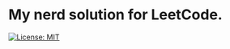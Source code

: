 # My nerd solution for LeetCode.

[![License: MIT](https://img.shields.io/badge/License-MIT-brightgreen.svg)](https://opensource.org/licenses/MIT)
